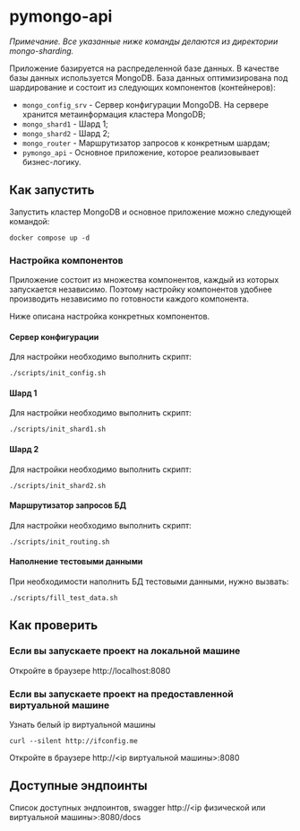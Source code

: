 # pymongo-api

*Примечание. Все указанные ниже команды делаются из директории mongo-sharding.*

Приложение базируется на распределенной базе данных. В качестве базы данных используется MongoDB. База данных оптимизирована под шардирование и состоит из следующих компонентов (контейнеров):

- `mongo_config_srv` - Сервер конфигурации MongoDB. На сервере хранится метаинформация кластера MongoDB;
- `mongo_shard1` - Шард 1;
- `mongo_shard2` - Шард 2;
- `mongo_router` - Маршрутизатор запросов к конкретным шардам;
- `pymongo_api` - Основное приложение, которое реализовывает бизнес-логику.

## Как запустить

Запустить кластер MongoDB и основное приложение можно следующей командой:

```shell
docker compose up -d
```

### Настройка компонентов

Приложение состоит из множества компонентов, каждый из которых запускается независимо. Поэтому настройку компонентов удобнее производить независимо по готовности каждого компонента.

Ниже описана настройка конкретных компонентов.

#### Сервер конфигурации

Для настройки необходимо выполнить скрипт:

```shell
./scripts/init_config.sh
```

#### Шард 1

Для настройки необходимо выполнить скрипт:

```shell
./scripts/init_shard1.sh
```

#### Шард 2

Для настройки необходимо выполнить скрипт:

```shell
./scripts/init_shard2.sh
```

#### Маршрутизатор запросов БД

Для настройки необходимо выполнить скрипт:

```shell
./scripts/init_routing.sh
```

#### Наполнение тестовыми данными

При необходимости наполнить БД тестовыми данными, нужно вызвать:

```shell
./scripts/fill_test_data.sh
```

## Как проверить

### Если вы запускаете проект на локальной машине

Откройте в браузере http://localhost:8080

### Если вы запускаете проект на предоставленной виртуальной машине

Узнать белый ip виртуальной машины

```shell
curl --silent http://ifconfig.me
```

Откройте в браузере http://<ip виртуальной машины>:8080

## Доступные эндпоинты

Список доступных эндпоинтов, swagger http://<ip физической или виртуальной машины>:8080/docs
